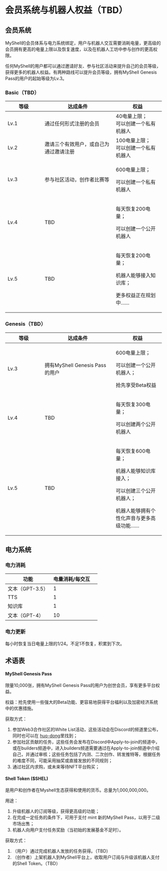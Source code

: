 # 会员系统与机器人权益（TBD）

## 会员系统

MyShell的会员体系与电力系统绑定，用户与机器人交互需要消耗电量，更高级的会员拥有更高的电量上限以及恢复速度，以及在机器人工坊中参与创作的更高权限。

任何MyShell的用户都可以通过邀请好友、参与社区活动来提升自己的会员等级，获得更多的机器人权益。有两种路线可以提升会员等级，拥有MyShell Genesis Pass的用户的起始等级为Lv.3。

### Basic（TBD）

<table><thead><tr><th width="103">等级</th><th width="213">达成条件</th><th>权益</th></tr></thead><tbody><tr><td>Lv.1</td><td>通过任何形式注册的会员</td><td>40电量上限；<br>可以创建一个私有机器人</td></tr><tr><td>Lv.2</td><td>邀请三个有效用户，或自己为通过邀请注册</td><td>100电量上限；<br>可以创建一个私有机器人</td></tr><tr><td>Lv.3</td><td>参与社区活动，创作者比赛等</td><td><p>600电量上限；</p><p>可以创建一个私有机器人</p></td></tr><tr><td>Lv.4</td><td>TBD</td><td><p>每天恢复200电量；</p><p>可以创建一个公开机器人</p></td></tr><tr><td>Lv.5</td><td>TBD</td><td><p>每天恢复200电量；</p><p>机器人能够接入知识库；</p><p>更多权益正在规划中……</p></td></tr></tbody></table>

### Genesis（TBD）

<table><thead><tr><th width="103">等级</th><th width="213">达成条件</th><th>权益</th></tr></thead><tbody><tr><td>Lv.3</td><td>拥有MyShell Genesis Pass的用户</td><td><p>600电量上限；</p><p>可以创建一个公开机器人；</p><p>抢先享受Beta权益</p></td></tr><tr><td>Lv.4</td><td>TBD</td><td><p>每天恢复300电量；</p><p>可以创建两个公开机器人</p></td></tr><tr><td>Lv.5</td><td>TBD</td><td><p>每天恢复600电量；</p><p>机器人能够知识库接入；</p><p>可以创建三个公开机器人；</p><p>机器人能够拥有个性化声音与更多高级功能……</p></td></tr></tbody></table>

## 电力系统

### 电力消耗

<table><thead><tr><th>功能</th><th>电量消耗/每交互</th><th data-hidden></th></tr></thead><tbody><tr><td>文本（GPT-3.5）</td><td>1</td><td></td></tr><tr><td>TTS</td><td>1</td><td></td></tr><tr><td>知识库</td><td>1</td><td></td></tr><tr><td>文本（GPT-4）</td><td>10</td><td></td></tr></tbody></table>

### 电力更新

每小时恢复当日电量上限的1/24。不足1不恢复，积累到下次。

## 术语表

#### MyShell Genesis Pass

限量10,000张，拥有MyShell Genesis Pass的用户为创世会员，享有更多平台权益。

权益：抢先使用一些强大的Beta功能、更容易地获得平台福利以及加密经济系统中的优惠措施。

获取方式：

1. 参加Web3合作社区的White List活动，这些活动会在Discord的频道里公布，同时也可以在 [huo-dong](../huo-dong/ "mention")里找到；
2. 参加社区贡献的任务，这些任务会发布在Discord中Apply-to-join的频道中，或在builders频道中，进入builders频道需要通过在Apply-to-join频道中介绍自己，并通过审核；这些任务包括了内测、二次创作、转发推特等，根据任务的难度不同，可能采用抽奖或直接发放的不同规则；
3. 通过社区内求购，或未来等待NFT平台购买；

#### Shell Token ($SHEL)

是用户和创作者在Myshell生态获得和使用的货币。总量为1,000,000,000。

用途：

1. 升级机器人的订阅等级，获得更高级的功能；
2. 在完成一定任务的条件下，可用于支付 mint 新的MyShell Pass，以用于二级市场出售；
3. 机器人向用户支付任务奖励（当初始的发展基金不足时）。

获取方式：

1. （用户）通过完成机器人发放的任务获得。（TBD）
2. （创作者）上架机器人到MyShell平台上，收取用户订阅与升级该机器人支付的Shell Token。（TBD）

